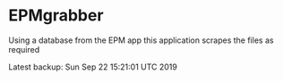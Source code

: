 # EPMgrabber
Using a database from the EPM app this application scrapes the files as required


Latest backup: Sun Sep 22 15:21:01 UTC 2019
